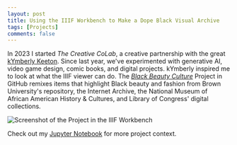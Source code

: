 ```yaml
---
layout: post
title: Using the IIIF Workbench to Make a Dope Black Visual Archive
tags: [Projects]
comments: false
---
```

In 2023 I started _The Creative CoLab_, a creative partnership with the great [kYmberly Keeton](https://kreativeyoungmillionaire.net/). Since last year, we've experimented with generative AI, video game design, comic books, and digital projects. kYmberly inspired me to look at what the IIIF viewer can do. The [_Black Beauty Culture_](https://github.com/drei558/Black_Beauty_Culture_IIIF_Project) Project in GitHub remixes items that highlight Black beauty and fashion from Brown University's repository, the Internet Archive, the National Museum of African American History & Cultures, and Library of Congress' digital collections. 

![Screenshot of the Project in the IIIF Workbench](https://drei558.github.io/Black_Beauty_Culture_IIIF_Project/IIIF_Portfolio_Screenshot2024.png)

Check out my [Jupyter Notebook](https://drei558.githib.io/Black_Beauty_Culture_IIIF_Project/IIIF_Portfolio_Project2023.ipynb) for more project context. 
